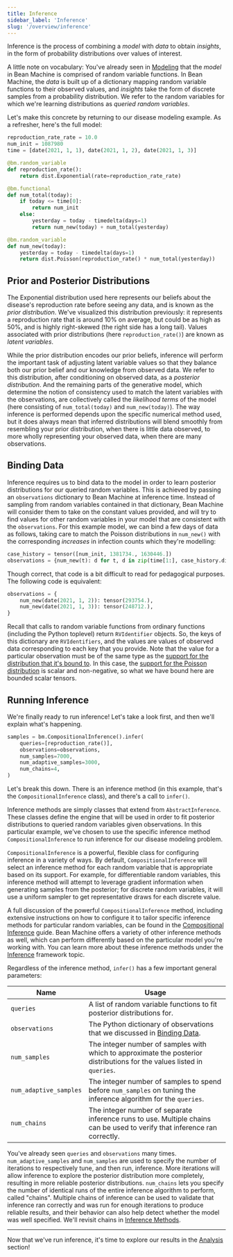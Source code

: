 ```yaml
---
title: Inference
sidebar_label: 'Inference'
slug: '/overview/inference'
---
```


Inference is the process of combining a _model_ with _data_ to obtain _insights_, in the form of probability distributions over values of interest.

A little note on vocabulary: You've already seen in [Modeling](../modeling/modeling.md) that the _model_ in Bean Machine is comprised of random variable functions. In Bean Machine, the _data_ is built up of a dictionary mapping random variable functions to their observed values, and _insights_ take the form of discrete samples from a probability distribution. We refer to the random variables for which we're learning distributions as _queried random variables_.

Let's make this concrete by returning to our disease modeling example. As a refresher, here's the full model:

```py
reproduction_rate_rate = 10.0
num_init = 1087980
time = [date(2021, 1, 1), date(2021, 1, 2), date(2021, 1, 3)]

@bm.random_variable
def reproduction_rate():
    return dist.Exponential(rate=reproduction_rate_rate)

@bm.functional
def num_total(today):
    if today <= time[0]:
        return num_init
    else:
        yesterday = today - timedelta(days=1)
        return num_new(today) + num_total(yesterday)

@bm.random_variable
def num_new(today):
    yesterday = today - timedelta(days=1)
    return dist.Poisson(reproduction_rate() * num_total(yesterday))
```

## Prior and Posterior Distributions

The $\text{Exponential}$ distribution used here represents our beliefs about the disease's reproduction rate before seeing any data, and is known as the _prior distribution_. We've visualized this distribution previously: it represents a reproduction rate that is around 10% on average, but could be as high as 50%, and is highly right-skewed (the right side has a long tail). Values associated with prior distributions (here `reproduction_rate()`) are known as _latent variables_.

While the prior distribution encodes our prior beliefs, inference will perform the important task of adjusting latent variable values so that they balance both our prior belief and our knowledge from observed data. We refer to this distribution, after conditioning on observed data, as a _posterior distribution_. And the remaining parts of the generative model, which determine the notion of consistency used to match the latent variables with the observations, are collectively called the _likelihood terms_ of the model (here consisting of `num_total(today)` and `num_new(today)`). The way inference is performed depends upon the specific numerical method used, but it does always mean that inferred distributions will blend smoothly from resembling your prior distribution, when there is little data observed, to more wholly representing your observed data, when there are many observations.

## <a name="binding-data"></a>Binding Data

Inference requires us to bind data to the model in order to learn posterior distributions for our queried random variables. This is achieved by passing an `observations` dictionary to Bean Machine at inference time. Instead of sampling from random variables contained in that dictionary, Bean Machine will consider them to take on the constant values provided, and will try to find values for other random variables in your model that are consistent with the `observations`. For this example model, we can bind a few days of data as follows, taking care to match the $\text{Poisson}$ distributions in `num_new()` with the corresponding _increases_ in infection counts which they're modelling:

```py
case_history = tensor([num_init, 1381734., 1630446.])
observations = {num_new(t): d for t, d in zip(time[1:], case_history.diff())}
```

Though correct, that code is a bit difficult to read for pedagogical purposes. The following code is equivalent:

```py
observations = {
    num_new(date(2021, 1, 2)): tensor(293754.),
    num_new(date(2021, 1, 3)): tensor(248712.),
}
```

Recall that calls to random variable functions from ordinary functions (including the Python toplevel) return `RVIdentifier` objects. So, the keys of this dictionary are `RVIdentifiers`, and the values are values of observed data corresponding to each key that you provide. Note that the value for a particular observation must be of the same type as the [support for the distribution that it's bound to](https://pytorch.org/docs/stable/distributions.html#torch.distributions.distribution.Distribution.support). In this case, the [support for the $\text{Poisson}$ distribution](https://pytorch.org/docs/stable/distributions.html#torch.distributions.poisson.Poisson.support) is scalar and non-negative, so what we have bound here are bounded scalar tensors.

## Running Inference

We're finally ready to run inference! Let's take a look first, and then we'll explain what's happening.

```py
samples = bm.CompositionalInference().infer(
    queries=[reproduction_rate()],
    observations=observations,
    num_samples=7000,
    num_adaptive_samples=3000,
    num_chains=4,
)
```

Let's break this down. There is an inference method (in this example, that's the `CompositionalInference` class), and there's a call to `infer()`.

Inference methods are simply classes that extend from `AbstractInference`. These classes define the engine that will be used in order to fit posterior distributions to queried random variables given observations. In this particular example, we've chosen to use the specific inference method `CompositionalInference` to run inference for our disease modeling problem.

`CompositionalInference` is a powerful, flexible class for configuring inference in a variety of ways. By default, `CompositionalInference` will select an inference method for each random variable that is appropriate based on its support. For example, for differentiable random variables, this inference method will attempt to leverage gradient information when generating samples from the posterior; for discrete random variables, it will use a uniform sampler to get representative draws for each discrete value.

A full discussion of the powerful `CompositionalInference` method, including extensive instructions on how to configure it to tailor specific inference methods for particular random variables, can be found in the [Compositional Inference](../../framework_topics/custom_inference/compositional_inference.md) guide. Bean Machine offers a variety of other inference methods as well, which can perform differently based on the particular model you're working with. You can learn more about these inference methods under the [Inference](../../framework_topics/inference/inference.md) framework topic.

Regardless of the inference method, `infer()` has a few important general parameters:

| Name | Usage
| --- | ---
| `queries` | A list of random variable functions to fit posterior distributions for.
| `observations` | The Python dictionary of observations that we discussed in [Binding Data](#binding-data).
| `num_samples` | The integer number of samples with which to approximate the posterior distributions for the values listed in `queries`.
| `num_adaptive_samples` | The integer number of samples to spend before `num_samples` on tuning the inference algorithm for the `queries`.
| `num_chains` | The integer number of separate inference runs to use. Multiple chains can be used to verify that inference ran correctly.

You've already seen `queries` and `observations` many times. `num_adaptive_samples` and `num_samples` are used to specify the number of iterations to respectively tune, and then run, inference. More iterations will allow inference to explore the posterior distribution more completely, resulting in more reliable posterior distributions. `num_chains` lets you specify the number of identical runs of the entire inference algorithm to perform, called "chains". Multiple chains of inference can be used to validate that inference ran correctly and was run for enough iterations to produce reliable results, and their behavior can also help detect whether the model was well specified. We'll revisit chains in [Inference Methods](../../framework_topics/inference/inference.md).

---

Now that we've run inference, it's time to explore our results in the [Analysis](../analysis/analysis.mdx) section!
